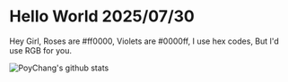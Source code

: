 # Hello World 2025/07/30

Hey Girl,
Roses are #ff0000,
Violets are #0000ff,
I use hex codes,
But I'd use RGB for you.

![PoyChang's github stats](https://github-readme-stats.vercel.app/api?username=poychang&show_icons=true&theme=dracula)
